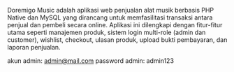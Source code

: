 Doremigo Music adalah aplikasi web penjualan alat musik berbasis PHP Native dan MySQL yang dirancang untuk memfasilitasi transaksi antara penjual dan pembeli secara online. Aplikasi ini dilengkapi dengan fitur-fitur utama seperti manajemen produk, sistem login multi-role (admin dan customer), wishlist, checkout, ulasan produk, upload bukti pembayaran, dan laporan penjualan.

akun admin:
admin@mail.com
password admin:
admin123
